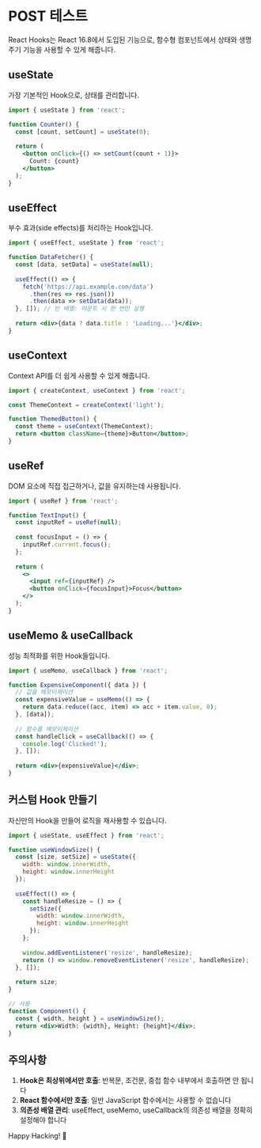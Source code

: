# POST 테스트

React Hooks는 React 16.8에서 도입된 기능으로, 함수형 컴포넌트에서 상태와 생명주기 기능을 사용할 수 있게 해줍니다.

## useState

가장 기본적인 Hook으로, 상태를 관리합니다.

```jsx
import { useState } from 'react';

function Counter() {
  const [count, setCount] = useState(0);
  
  return (
    <button onClick={() => setCount(count + 1)}>
      Count: {count}
    </button>
  );
}
```

## useEffect

부수 효과(side effects)를 처리하는 Hook입니다.

```jsx
import { useEffect, useState } from 'react';

function DataFetcher() {
  const [data, setData] = useState(null);
  
  useEffect(() => {
    fetch('https://api.example.com/data')
      .then(res => res.json())
      .then(data => setData(data));
  }, []); // 빈 배열: 마운트 시 한 번만 실행
  
  return <div>{data ? data.title : 'Loading...'}</div>;
}
```

## useContext

Context API를 더 쉽게 사용할 수 있게 해줍니다.

```jsx
import { createContext, useContext } from 'react';

const ThemeContext = createContext('light');

function ThemedButton() {
  const theme = useContext(ThemeContext);
  return <button className={theme}>Button</button>;
}
```

## useRef

DOM 요소에 직접 접근하거나, 값을 유지하는데 사용됩니다.

```jsx
import { useRef } from 'react';

function TextInput() {
  const inputRef = useRef(null);
  
  const focusInput = () => {
    inputRef.current.focus();
  };
  
  return (
    <>
      <input ref={inputRef} />
      <button onClick={focusInput}>Focus</button>
    </>
  );
}
```

## useMemo & useCallback

성능 최적화를 위한 Hook들입니다.

```jsx
import { useMemo, useCallback } from 'react';

function ExpensiveComponent({ data }) {
  // 값을 메모이제이션
  const expensiveValue = useMemo(() => {
    return data.reduce((acc, item) => acc + item.value, 0);
  }, [data]);
  
  // 함수를 메모이제이션
  const handleClick = useCallback(() => {
    console.log('Clicked!');
  }, []);
  
  return <div>{expensiveValue}</div>;
}
```

## 커스텀 Hook 만들기

자신만의 Hook을 만들어 로직을 재사용할 수 있습니다.

```jsx
import { useState, useEffect } from 'react';

function useWindowSize() {
  const [size, setSize] = useState({
    width: window.innerWidth,
    height: window.innerHeight
  });
  
  useEffect(() => {
    const handleResize = () => {
      setSize({
        width: window.innerWidth,
        height: window.innerHeight
      });
    };
    
    window.addEventListener('resize', handleResize);
    return () => window.removeEventListener('resize', handleResize);
  }, []);
  
  return size;
}

// 사용
function Component() {
  const { width, height } = useWindowSize();
  return <div>Width: {width}, Height: {height}</div>;
}
```

## 주의사항

1. **Hook은 최상위에서만 호출**: 반복문, 조건문, 중첩 함수 내부에서 호출하면 안 됩니다
2. **React 함수에서만 호출**: 일반 JavaScript 함수에서는 사용할 수 없습니다
3. **의존성 배열 관리**: useEffect, useMemo, useCallback의 의존성 배열을 정확히 설정해야 합니다

Happy Hacking! 🚀
